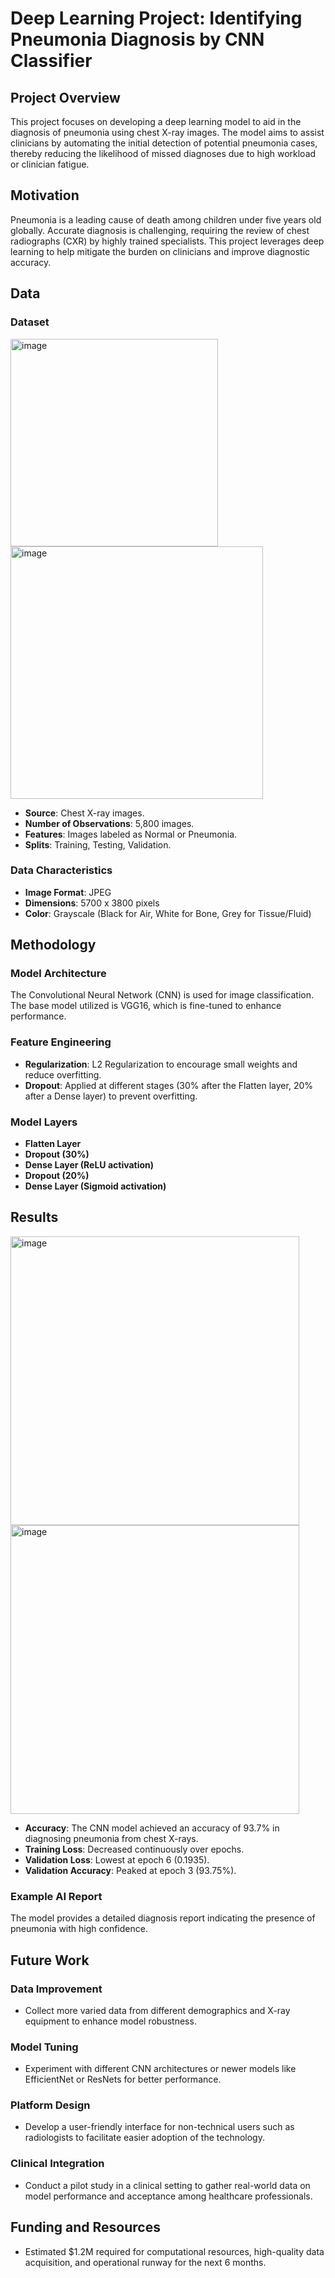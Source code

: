 # Deep Learning Project: Identifying Pneumonia Diagnosis by CNN Classifier

## Project Overview

This project focuses on developing a deep learning model to aid in the diagnosis of pneumonia using chest X-ray images. The model aims to assist clinicians by automating the initial detection of potential pneumonia cases, thereby reducing the likelihood of missed diagnoses due to high workload or clinician fatigue.

## Motivation

Pneumonia is a leading cause of death among children under five years old globally. Accurate diagnosis is challenging, requiring the review of chest radiographs (CXR) by highly trained specialists. This project leverages deep learning to help mitigate the burden on clinicians and improve diagnostic accuracy.

## Data

### Dataset

<img width="332" alt="image" src="https://github.com/ColleenJung/Deep-Learning-Project-Identifying-Pneumonia-diagnosis-by-CNN-Classifier/assets/119357849/448af652-a7ee-4f73-b3b7-8893ca375d3c">

<img width="404" alt="image" src="https://github.com/ColleenJung/Deep-Learning-Project-Identifying-Pneumonia-diagnosis-by-CNN-Classifier/assets/119357849/a872dbda-6cec-43d4-925c-a25886701172">

- **Source**: Chest X-ray images.
- **Number of Observations**: 5,800 images.
- **Features**: Images labeled as Normal or Pneumonia.
- **Splits**: Training, Testing, Validation.

### Data Characteristics

- **Image Format**: JPEG
- **Dimensions**: 5700 x 3800 pixels
- **Color**: Grayscale (Black for Air, White for Bone, Grey for Tissue/Fluid)

## Methodology

### Model Architecture

The Convolutional Neural Network (CNN) is used for image classification. The base model utilized is VGG16, which is fine-tuned to enhance performance.

### Feature Engineering

- **Regularization**: L2 Regularization to encourage small weights and reduce overfitting.
- **Dropout**: Applied at different stages (30% after the Flatten layer, 20% after a Dense layer) to prevent overfitting.

### Model Layers

- **Flatten Layer**
- **Dropout (30%)**
- **Dense Layer (ReLU activation)**
- **Dropout (20%)**
- **Dense Layer (Sigmoid activation)**

## Results

<img width="462" alt="image" src="https://github.com/ColleenJung/Deep-Learning-Project-Identifying-Pneumonia-diagnosis-by-CNN-Classifier/assets/119357849/4300f873-2192-4a04-b88f-1a164406eb58">

<img width="462" alt="image" src="https://github.com/ColleenJung/Deep-Learning-Project-Identifying-Pneumonia-diagnosis-by-CNN-Classifier/assets/119357849/f04cdd9f-5e5e-48bb-b7dd-cee3a421caac">

- **Accuracy**: The CNN model achieved an accuracy of 93.7% in diagnosing pneumonia from chest X-rays.
- **Training Loss**: Decreased continuously over epochs.
- **Validation Loss**: Lowest at epoch 6 (0.1935).
- **Validation Accuracy**: Peaked at epoch 3 (93.75%).

### Example AI Report

The model provides a detailed diagnosis report indicating the presence of pneumonia with high confidence.

## Future Work

### Data Improvement

- Collect more varied data from different demographics and X-ray equipment to enhance model robustness.

### Model Tuning

- Experiment with different CNN architectures or newer models like EfficientNet or ResNets for better performance.

### Platform Design

- Develop a user-friendly interface for non-technical users such as radiologists to facilitate easier adoption of the technology.

### Clinical Integration

- Conduct a pilot study in a clinical setting to gather real-world data on model performance and acceptance among healthcare professionals.

## Funding and Resources

- Estimated $1.2M required for computational resources, high-quality data acquisition, and operational runway for the next 6 months.


